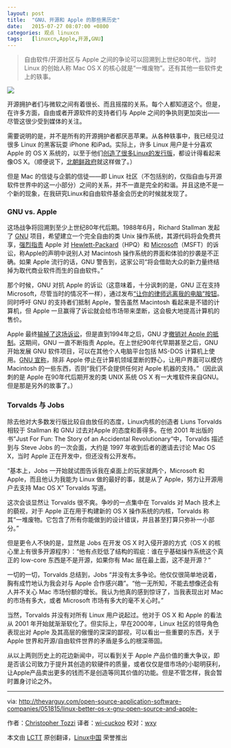 ```yaml
---
layout: post
title:	"GNU、开源和 Apple 的那些黑历史"
date:	2015-07-27 08:07:00 +0800 
categories:	观点 linuxcn 
tags:	[linuxcn,Apple,开源,GNU]
---
```




> 
> 自由软件/开源社区与 Apple 之间的争论可以回溯到上世纪80年代，当时 Linux 的创始人称 Mac OS X 的核心就是“一堆废物”。还有其他一些软件史上的轶事。
> 
> 
> 


![](/Asserts/Images//attachment/album/201507/27/000818kgg4ppjeuuphdre2.png)


开源拥护者们与微软之间有着很长、而且摇摆的关系。每个人都知道这个。但是，在许多方面，自由或者开源软件的支持者们与 Apple 之间的争执则更加突出——尽管这很少受到媒体的关注。


需要说明的是，并不是所有的开源拥护者都厌恶苹果。从各种轶事中，我已经见过很多 Linux 的黑客玩耍 iPhone 和iPad。实际上，许多 Linux 用户是十分喜欢 Apple 的 OS X 系统的，以至于他们[创造了很多Linux的发行版](https://www.linux.com/news/software/applications/773516-the-mac-ifying-of-the-linux-desktop/)，都设计得看起来像OS X。（顺便说下，[北朝鲜政府](http://thevarguy.com/open-source-application-software-companies/010615/north-koreas-red-star-linux-os-made-apples-image)就这样做了。）


但是 Mac 的信徒与企鹅的信徒——即 Linux 社区（不包括别的，仅指自由与开源软件世界中的这一小部分）之间的关系，并不一直是完全的和谐。并且这绝不是一个新的现象，在我研究Linux和自由软件基金会历史的时候就发现了。


### GNU vs. Apple


这场战争将回溯到至少上世纪80年代后期。1988年6月，Richard Stallman 发起了 [GNU](http://gnu.org/) 项目，希望建立一个完全自由的类 Unix 操作系统，其源代码将会免费共享，[强烈指责](https://www.gnu.org/bulletins/bull5.html) Apple 对 [Hewlett-Packard](http://www.hp.com/)（HPQ）和 [Microsoft](http://www.microsoft.com/)（MSFT）的诉讼，称Apple的声明中说别人对 Macintosh 操作系统的界面和体验的抄袭是不正确。如果 Apple 流行的话，GNU 警告到，这家公司“将会借助大众的新力量终结掉为取代商业软件而生的自由软件。”


那个时候，GNU 对抗 Apple 的诉讼（这意味着，十分讽刺的是，GNU 正在支持 Microsoft，尽管当时的情况不一样），通过发布[“让你的律师远离我的电脑”按钮](http://www.duntemann.com/AppleSnakeButton.jpg)。同时呼吁 GNU 的支持者们抵制 Apple，警告虽然 Macintosh 看起来是不错的计算机，但 Apple 一旦赢得了诉讼就会给市场带来垄断，这会极大地提高计算机的售价。


Apple 最终[输掉了这场诉讼](http://www.freibrun.com/articles/articl12.htm)，但是直到1994年之后，GNU 才[撤销对 Apple 的抵制](https://www.gnu.org/bulletins/bull18.html#SEC6)。这期间，GNU 一直不断指责 Apple。在上世纪90年代早期甚至之后，GNU 开始发展 GNU 软件项目，可以在其他个人电脑平台包括 MS-DOS 计算机上使用。[GNU 宣称](https://www.gnu.org/bulletins/bull12.html)，除非 Apple 停止在计算机领域垄断的野心，让用户界面可以模仿 Macintosh 的一些东西，否则“我们不会提供任何对 Apple 机器的支持。”（因此讽刺的是 Apple 在90年代后期开发的类 UNIX 系统 OS X 有一大堆软件来自GNU。但是那是另外的故事了。）


### Torvalds 与 Jobs


除去他对大多数发行版比较自由放任的态度，Linux内核的创造者 Liuns Torvalds 相较于 Stallman 和 GNU 过去对Apple 的态度和善得多。在他 2001 年出版的书”Just For Fun: The Story of an Accidental Revolutionary“中，Torvalds 描述到与 Steve Jobs 的一次会面，大约是 1997 年收到后者的邀请去讨论 Mac OS X，当时 Apple 正在开发中，但还没有公开发布。


“基本上，Jobs 一开始就试图告诉我在桌面上的玩家就两个，Microsoft 和 Apple，而且他认为我能为 Linux 做的最好的事，就是从了 Apple，努力让开源用户去支持 Mac OS X” Torvalds 写道。


这次会谈显然让 Torvalds 很不爽。争吵的一点集中在 Torvalds 对 Mach 技术上的藐视，对于 Apple 正在用于构建新的 OS X 操作系统的内核，Torvalds 称其“一堆废物。它包含了所有你能做到的设计错误，并且甚至打算只弥补一小部分。”


但是更令人不快的是，显然是 Jobs 在开发 OS X 时入侵开源的方式（OS X 的核心里上有很多开源程序）：“他有点贬低了结构的瑕疵：谁在乎基础操作系统这个真正的 low-core 东西是不是开源，如果你有 Mac 层在最上面，这不是开源？”


一切的一切，Torvalds 总结到，Jobs “并没有太多争论。他仅仅很简单地说着，胸有成竹地认为我会对与 Apple 合作感兴趣”。“他一无所知，不能去想像还会有人并不关心 Mac 市场份额的增长。我认为他真的感到惊讶了，当我表现出对 Mac 的市场有多大，或者 Microsoft 市场有多大的毫不关心时。”


当然，Torvalds 并没有对所有 Linux 用户说起过。他对于 OS X 和 Apple 的看法从 2001 年开始就渐渐软化了。但实际上，早在2000年，Linux 社区的领导角色表现出对 Apple 及其高层的傲慢的深深的鄙视，可以看出一些重要的东西，关于 Apple 世界和开源/自由软件世界的矛盾是多么的根深蒂固。


从以上两则历史上的花边新闻中，可以看到关于 Apple 产品价值的重大争议，即是否该公司致力于提升其创造的软硬件的质量，或者仅仅是借市场的小聪明获利，让Apple产品卖出更多的钱而不是创造等同其价值的功能。但是不管怎样，我会暂时置身讨论之外。




---


via: <http://thevarguy.com/open-source-application-software-companies/051815/linux-better-os-x-gnu-open-source-and-apple->


作者：[Christopher Tozzi](http://thevarguy.com/author/christopher-tozzi) 译者：[wi-cuckoo](https://github.com/wi-cuckoo) 校对：[wxy](https://github.com/wxy)


本文由 [LCTT](https://github.com/LCTT/TranslateProject) 原创翻译，[Linux中国](https://linux.cn/) 荣誉推出
